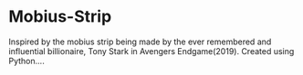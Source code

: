 # Mobius-Strip
Inspired by the mobius strip being made by the ever remembered and influential billionaire, Tony Stark in Avengers Endgame(2019). 
Created using Python....
